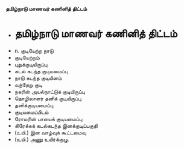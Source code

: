 **தமிழ்நாடு மாணவர் கணினித் திட்டம்**
- # தமிழ்நாடு மாணவர் கணினித் திட்டம்
- n. குடியேற்ற நாடு
- குடியேற்றம்
- புதுக்குடியிருப்பு
- கடல் கடந்த குடியமைப்பு
- நாடு கடந்த குடியினம்
- வந்தேறு குடி
- நகரின் அயல்நாட்டுக் குடியிருப்பு
- தொழிலாளர் தனிக் குடியிருப்பு
- தனிக்குடியமைப்பு
- குடியமைப்பிடம்
- ரோமரின் பாயைக் குடியமைப்பு
- கிரேக்கக் கடல்கடந்த இனக்குடிப்பகுதி
- (உயி.) இன வாழ்வுக் கூட்டமைவு
- (உயி.) அணு உயிர்க்குழு.

